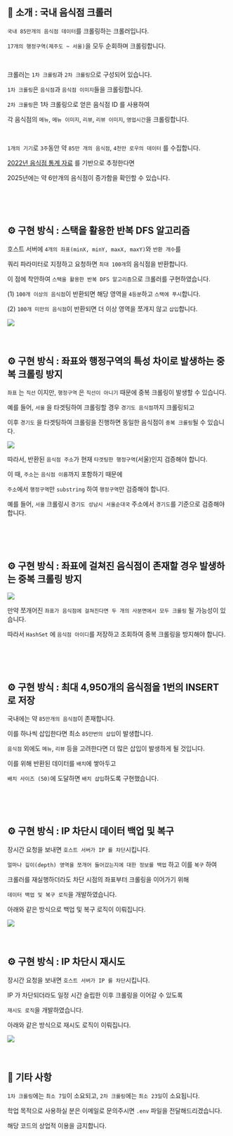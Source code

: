 ## 🤔 소개 : 국내 음식점 크롤러

`국내 85만개의 음식점 데이터`를 크롤링하는 크롤러입니다.

`17개의 행정구역(제주도 ~ 서울)`을 모두 순회하며 크롤링합니다.

<br>

크롤러는 `1차 크롤링`과 `2차 크롤링`으로 구성되어 있습니다.

`1차 크롤링`은 `음식점`과 `음식점 이미지`들을 크롤링합니다.

`2차 크롤링`은 1차 크롤링으로 얻은 음식점 ID 를 사용하여 

각 음식점의 `메뉴`, `메뉴 이미지`, `리뷰`, `리뷰 이미지`, `영업시간`을 크롤링합니다.

<br>

`1개의 기기`로 `3주`동안 약 `85만 개의 음식점`, `4천만 로우의 데이터` 를 수집합니다.

<a href="https://www.atfis.or.kr/fip/front/M000000268/stats/service.do">2022년 음식점 통계 자료</a> 를 기반으로 추정한다면 

2025년에는 약 6만개의 음식점이 증가함을 확인할 수 있습니다.

<br>
<br>
<br>


## ⚙️ 구현 방식 : 스택을 활용한 반복 DFS 알고리즘

호스트 서버에 `4개의 좌표(minX, minY, maxX, maxY)`와 `반환 개수`를 

쿼리 파라미터로 지정하고 요청하면 `최대 100개`의 음식점을 반환합니다.

이 점에 착안하여 `스택을 활용한 반복 DFS 알고리즘`으로 크롤러를 구현하였습니다.

(1) `100개 이상의 음식점`이 반환되면 해당 영역을 `4등분`하고 `스택에 푸시`합니다.

(2) `100개 미만의 음식점`이 반환되면 더 이상 영역을 쪼개지 않고 `삽입`합니다.

<img src="images/dfs.png">

<br>
<br>
<br>

## ⚙️ 구현 방식 : 좌표와 행정구역의 특성 차이로 발생하는 중복 크롤링 방지

`좌표` 는 `직선` 이지만, `행정구역` 은 `직선이 아니기` 때문에 중복 크롤링이 발생할 수 있습니다.

예를 들어, `서울` 을 타겟팅하여 크롤링할 경우 `경기도 음식점`까지 크롤링되고

이후 `경기도` 을 타겟팅하여 크롤링을 진행하면 동일한 음식점이 `중복 크롤링`될 수 있습니다.

<img src="images/duplicated1.png">

따라서, 반환된 `음식점 주소`가 현재 `타겟팅한 행정구역`(서울)인지 검증해야 합니다.

이 때, `주소`는 `음식점 이름`까지 포함하기 때문에

`주소`에서 `행정구역`만 `substring` 하여 `행정구역`만 검증해야 합니다.

예를 들어, `서울` 크롤링시 `경기도 성남시 서울순대국` 주소에서 `경기도`를 기준으로 검증해야 합니다.


<br>
<br>
<br>

## ⚙️ 구현 방식 : 좌표에 걸쳐진 음식점이 존재할 경우 발생하는 중복 크롤링 방지

<img src="images/duplicated2.png">

만약 쪼개어진 `좌표가 음식점에 걸쳐진다면 두 개의 사분면에서 모두 크롤링` 될 가능성이 있습니다.

따라서 `HashSet` 에 `음식점 아이디`를 저장하고 조회하여 중복 크롤링을 방지해야 합니다.

<br>
<br>
<br>

## ⚙️ 구현 방식 : 최대 4,950개의 음식점을 1번의 INSERT 로 저장

국내에는 약 `85만개의 음식점`이 존재합니다.

이를 하나씩 삽입한다면 최소 `85만번의 삽입`이 발생합니다.

`음식점` 외에도 `메뉴`, `리뷰` 등을 고려한다면 더 많은 삽입이 발생하게 될 것입니다.

이를 위해 반환된 데이터를 `배치`에 쌓아두고 

`배치 사이즈 (50)`에 도달하면 `배치 삽입`하도록 구현했습니다.

<br>
<br>
<br>

## ⚙️ 구현 방식 : IP 차단시 데이터 백업 및 복구

장시간 요청을 보내면 `호스트 서버가 IP 를 차단`시킵니다.

`얼마나 깊이(depth) 영역을 쪼개어 들어갔는지에 대한 정보를 백업` 하고 이를 `복구` 하여

크롤러를 재실행하더라도 차단 시점의 좌표부터 크롤링을 이어가기 위해

`데이터 백업 및 복구 로직`을 개발하였습니다.

아래와 같은 방식으로 백업 및 복구 로직이 이뤄집니다.

<img src="images/backup.png">

<br>
<br>
<br>

## ⚙️ 구현 방식 : IP 차단시 재시도

장시간 요청을 보내면 `호스트 서버가 IP 를 차단`시킵니다.

IP 가 차단되더라도 일정 시간 슬립한 이후 크롤링을 이어갈 수 있도록

`재시도 로직`을 개발하였습니다.

아래와 같은 방식으로 재시도 로직이 이뤄집니다.

<img src="images/retry.png">

<br>
<br>
<br>

## 🔖 기타 사항

`1차 크롤링`에는 `최소 7일`이 소요되고, `2차 크롤링`에는 `최소 23일`이 소요됩니다.

학업 목적으로 사용하실 분은 이메일로 문의주시면 `.env` 파일을 전달해드리겠습니다.

해당 코드의 상업적 이용을 금지합니다.